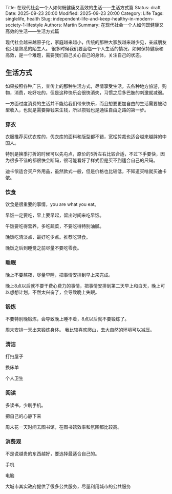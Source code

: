 Title: 在现代社会一个人如何既健康又高效的生活——生活方式篇
Status: draft
Date: 2025-09-23 20:00
Modified: 2025-09-23 20:00
Category: Life
Tags: singlelife, health
Slug: independent-life-and-keep-healthy-in-modern-society-1-lifestyle
Authors: Martin
Summary: 在现代社会一个人如何既健康又高效的生活——生活方式篇

现代社会越来越原子化，家庭越来越小，传统的那种大家族越来越少见，亲戚朋友也只是熟悉的陌生人。
很多时候我们要面临一个人生活的情况，如何保持健康和高效，是一个难题，需要我们自己关心自己的身体，关注自己的状态。

## 生活方式

如果按照各种广告，宣传上的那种生活方式，尽情享受生活，去各种地方旅游，购物，消费，吃好吃的，但是这种快乐会很快消失，习惯之后多巴胺的刺激就减弱。

一方面过度消费的生活并不能给我们带来快乐，而且想要更加自由的生活需要被动型收入，也就是需要靠钱来生钱，所以攒钱也是通往自由之路的第一步。

### 穿衣

衣服推荐买优衣库的，优衣库的面料和版型都不错，宽松剪裁也适合越来越胖的中国人。

特别是换季打折的时候可以先屯点，原价的5折左右比较合适，不过下手要快，因为很多不错的都很快会断码，很可能看好了样式但是买不到适合自己的尺码。

迪卡侬适合买户外用品，虽然款式一般，但是价格也比较低，不知道买啥就买迪卡侬。

### 饮食 

饮食是很重要的事情，you are what you eat。

早饭一定要吃，早上要早起，留出时间来吃早饭。

午饭要吃得营养，多吃蔬菜，不要吃得特别油腻。

晚饭吃清淡点，最好吃少点。推荐吃轻食。

晚饭之后到睡觉之前尽量不要吃零食。

### 睡眠

晚上不要熬夜，尽量早睡，把事情安排到早上来完成。

晚上8点以后就不要干费心费力的事情，把事情安排到第二天早上和白天，晚上可以想想计划，不然太兴奋了，会导致晚上失眠。

### 锻炼

不要特别晚锻炼，会导致晚上睡不着，8点以后就不要锻炼了。

周末安排一天出来锻炼身体。 我比较喜欢爬山，去大自然的环境可以减压。

### 清洁

打扫屋子

换床单

个人卫生

### 阅读

多读书，少刷手机。

把自己的心静下来

周末花一天时间去图书馆，在图书馆效率和氛围都比较高。

### 消费观

不是说越贵的东西越好，要选择最适合自己的。

手机

电脑

大城市其实政府提供了很多公共服务，尽量利用城市的公共服务


